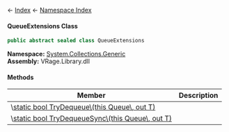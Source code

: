 ← [Index](Api-Index) ← [Namespace Index](Namespace-Index)

#### QueueExtensions Class

```csharp
public abstract sealed class QueueExtensions
```

**Namespace:** [System.Collections.Generic](System.Collections.Generic)  
**Assembly:** VRage.Library.dll

#### Methods

|Member|Description|
|---|---|
|\\[static bool TryDequeue\\<T>(this Queue\\<T>, out T)](System.Collections.Generic.QueueExtensions.TryDequeue)||
|\\[static bool TryDequeueSync\\<T>(this Queue\\<T>, out T)](System.Collections.Generic.QueueExtensions.TryDequeueSync)||

